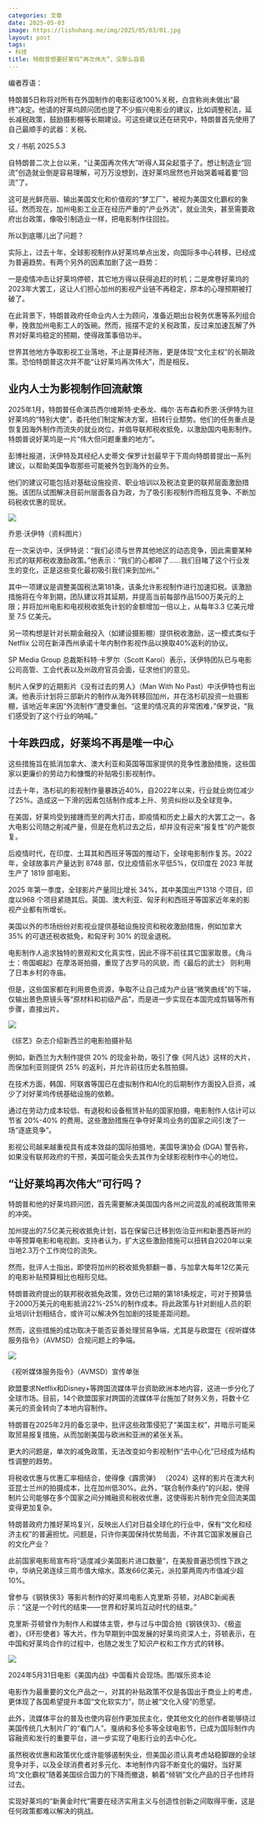 ```yaml
---
categories: 文章
date: 2025-05-03
image: https://lishuhang.me/img/2025/05/03/01.jpg
layout: post
tags:
- 科技
title: 特朗普想要好莱坞“再次伟大”，没那么容易
---
```


编者荐语：  

特朗普5日称将对所有在外国制作的电影征收100%关税，白宫称尚未做出“最终”决定。他请的好莱坞顾问团也提了不少振兴电影业的建议，比如调整税法，延长减税政策，鼓励摄影棚等长期建设。可这些建议还在研究中，特朗普首先使用了自己最顺手的武器：关税。  

文 / 书航 2025.5.3  

自特朗普二次上台以来，“让美国再次伟大”听得人耳朵起茧子了。想让制造业“回流”创造就业倒是容易理解，可万万没想到，连好莱坞居然也开始哭着喊着要“回流”了。

这可是光鲜亮丽、输出美国文化和价值观的“梦工厂”，被视为美国文化霸权的象征。然而现在，加州电影工业正在经历严重的“产业外流”，就业流失，甚至需要政府出台政策，像吸引制造业一样，把电影制作往回拉。

所以到底哪儿出了问题？

实际上，过去十年，全球影视制作从好莱坞单点出发，向国际多中心转移，已经成为普遍趋势。有两个另外的因素加剧了这一趋势：

一是疫情冲击让好莱坞停顿，其它地方得以获得追赶的时机；二是席卷好莱坞的2023年大罢工，这让人们担心加州的影视产业链不再稳定，原本的心理预期被打破了。

在此背景下，特朗普政府任命业内人士为顾问，准备近期出台税务优惠等系列组合拳，挽救加州电影工人的饭碗。然而，摇摆不定的关税政策，反过来加速瓦解了外界对好莱坞稳定的预期，使得政策事倍功半。

世界其他地方争取影视工业落地，不止是算经济账，更是体现“文化主权”的长期政策。恐怕特朗普这次并不能“让好莱坞再次伟大”，而是相反。

## 业内人士为影视制作回流献策

2025年1月，特朗普任命演员西尔维斯特·史泰龙、梅尔·吉布森和乔恩·沃伊特为驻好莱坞的“特别大使”，委托他们制定解决方案，扭转行业颓势。他们的任务重点是恢复因海外制作而流失的就业岗位，并倡导联邦税收抵免，以激励国内电影制作。特朗普说好莱坞是一片“伟大但问题重重的地方”。

彭博社报道，沃伊特及其经纪人史蒂文·保罗计划最早于下周向特朗普提出一系列建议，以帮助美国争取那些可能被外包到海外的业务。

他们的建议可能包括对基础设施投资、职业培训以及税法变更的联邦层面激励措施。该团队试图解决目前州层面各自为政，为了吸引影视制作而相互竞争、不断加码税收优惠的现状。

![](https://lishuhang.me/img/2025/05/03/02.png)

乔恩·沃伊特（资料图片）  

在一次采访中，沃伊特说：“我们必须与世界其他地区的动态竞争，因此需要某种形式的联邦税收激励政策。”他表示：“我们的心都碎了……我们目睹了这个行业发生的变化，正是这些变化最初吸引我们来到加州。”

其中一项建议是调整美国税法第181条，该条允许影视制作进行加速扣税。该激励措施将在今年到期，团队建议将其延期，并提高当前每部作品1500万美元的上限；并将加州电影和电视税收抵免计划的金额增加一倍以上，从每年3.3 亿美元增至 7.5 亿美元。

另一项构想是针对长期金融投入（如建设摄影棚）提供税收激励，这一模式类似于 Netflix 公司在新泽西州承诺十年内制作影视作品以换取40%返利的协议。

SP Media Group 总裁斯科特·卡罗尔（Scott Karol）表示，沃伊特团队已与电影公司高管、工会代表以及州政府官员会面，征求他们的意见。

制片人保罗的近期影片《没有过去的男人》（Man With No Past）中沃伊特也有出演。他表示计划将三部新片的制作从海外转移回加州，并在洛杉矶投资一处摄影棚，该地近年来因“外流制作”遭受重创。“这里的情况真的非常困难，”保罗说，“我们感受到了这个行业的呐喊。”

## 十年跌四成，好莱坞不再是唯一中心

这些措施旨在抵消加拿大、澳大利亚和英国等国家提供的竞争性激励措施，这些国家以更廉价的劳动力和慷慨的补贴吸引影视制作。

过去十年，洛杉矶的影视制作量暴跌近40%，自2022年以来，行业就业岗位减少了25%。造成这一下滑的因素包括制作成本上升、劳资纠纷以及全球竞争。

在美国，好莱坞受到接踵而至的两大打击，即疫情和历史上最大的大罢工之一。各大电影公司随之削减产量，但是在危机过去之后，却并没有迎来“报复性”的产能恢复。

后疫情时代，在印度、土耳其和西班牙等国的推动下，全球电影制作复苏。2022 年，全球故事片产量达到 8748 部，仅比疫情前水平低5%，仅印度在 2023 年就生产了 1819 部电影。

2025 年第一季度，全球影片产量同比增长 34%，其中美国出产1318 个项目，印度以968 个项目紧随其后。英国、澳大利亚、匈牙利和西班牙等国家近年来的影视产业都有所增长。

美国以外的市场纷纷对影视业提供基础设施投资和税收激励措施，例如加拿大 35% 的可退还税收抵免，和匈牙利 30% 的现金退税。

电影制作人追求独特的景观和文化真实性，因此不得不前往其它国家取景。《角斗士：帝国崛起》在摩洛哥拍摄，重现了古罗马的风貌，而《最后的武士》 则利用了日本乡村的寺庙。

但是，这些国家都在利用景色资源，争取不让自己成为产业链“微笑曲线”的下端，仅输出景色原镜头等“原材料和初级产品”，而是进一步实现在本国完成剪辑等所有步骤，直接出片。

![](https://lishuhang.me/img/2025/05/03/03.png)

《综艺》杂志介绍新西兰的电影拍摄补贴

例如，新西兰为大制作提供 20% 的现金补助，吸引了像《阿凡达》这样的大片，而保加利亚则提供 25% 的返利，并允许前往历史名胜拍摄。

在技术方面，韩国、阿联酋等国已在虚拟制作和AI化的后期制作方面投入巨资，减少了对好莱坞传统基础设施的依赖。

通过在劳动力成本较低、有退税和设备租赁补贴的国家拍摄，电影制作人估计可以节省 20%-40% 的费用。这些激励措施在争夺好莱坞业务的国家之间引发了一场“逐底竞争”。

影视公司越来越重视具有成本效益的国际拍摄地，美国导演协会 (DGA) 警告称，如果没有联邦政府的干预，美国可能会失去其作为全球影视制作中心的地位。

## “让好莱坞再次伟大”可行吗？

特朗普和他的好莱坞顾问团，首先需要解决美国国内各州之间混乱的减税政策带来的冲突。

加州提出的7.5亿美元税收抵免计划，旨在保留已迁移到佐治亚州和新墨西哥州的中等预算电影和电视剧。支持者认为，扩大这些激励措施可以扭转自2020年以来当地2.3万个工作岗位的流失。

然而，批评人士指出，即使将加州的税收抵免额翻一番，与加拿大每年12亿美元的电影补贴预算相比也相形见绌。

特朗普政府提出的联邦税收抵免政策，效仿已过期的第181条规定，可对于预算低于2000万美元的电影抵消22%-25%的制作成本。将此政策与针对剧组人员的职业培训计划相结合，或许可以解决外包加剧的技能差距问题。

然而，这些措施的成功取决于能否妥善处理贸易争端，尤其是与欧盟在《视听媒体服务指令》（AVMSD）合规问题上的争端。

![](https://lishuhang.me/img/2025/05/03/04.jpg)

《视听媒体服务指令》（AVMSD）宣传单张

欧盟要求Netflix和Disney+等跨国流媒体平台资助欧洲本地内容，这进一步分化了全球市场。目前，14个欧盟国家对跨国的流媒体平台施加了财务义务，将数十亿美元的资金转向了本地内容制作。

特朗普在2025年2月的备忘录中，批评这些政策侵犯了“美国主权”，并暗示可能采取贸易报复措施，从而加剧美国与欧洲和亚洲的紧张关系。

更大的问题是，单次的减免政策，无法改变如今影视制作“去中心化”已经成为结构性调整的趋势。

将税收优惠与优惠汇率相结合，使得像《霹雳弹》 （2024）这样的影片在澳大利亚昆士兰州的拍摄成本，比在加州低30%。此外，“联合制作条约”的兴起，使得制片公司能够在多个国家之间分摊融资和税收优惠，这使得影片制作完全回流美国变得更加复杂。

特朗普政府力推好莱坞复兴，反映出人们对日益全球化的行业中，保有“文化和经济主权”的普遍担忧。问题是，只许你美国保持优势局面，不许其它国家发展自己的文化产业？

此前国家电影局宣布将“适度减少美国影片进口数量”，在美股普遍恐慌性下跌之中，华纳兄弟连续三周市值大缩水，蒸发66亿美元，派拉蒙两周内市值减少超10%。

曾参与《钢铁侠3》等影片制作的好莱坞电影人克里斯‧芬顿，对ABC新闻表示：“这是一个时代的结束——世界和好莱坞互动时代的结束。”

克里斯‧芬顿曾作为制作人和媒体主管，参与过与中国合拍《钢铁侠3》、《极盗者》，《环形使者》等大片。作为早期到中国发展的好莱坞资深人士，芬顿表示，在中国和好莱坞合作的过程中，也随之发生了知识产权和工作方式的转移。

![](https://lishuhang.me/img/2025/05/03/05.jpg)

2024年5月31日电影《美国内战》中国看片会现场。图/娱乐资本论

电影作为最重要的文化产品之一，对其的补贴政策不仅是各国出于商业上的考虑，更体现了各国希望提升本国“文化软实力”，防止被“文化入侵”的愿望。

此外，流媒体平台的普及也使内容创作更加民主化，使其他文化的创作者能够绕过美国传统几大制片厂的“看门人”。戛纳和多伦多等全球电影节，已成为国际制作内容融资和发行的重要平台，进一步实现了电影行业的去中心化。

虽然税收优惠和政策优化或许能够遏制失业，但美国必须认真考虑站稳脚跟的全球竞争对手，以及全球消费者对多元化、本地制作内容不断变化的偏好。当好莱坞“文化霸权”随着美国综合国力的下降而撤退，躺着“倾销”文化产品的日子也终将过去。

实现好莱坞的“新黄金时代”需要在经济实用主义与创造性创新之间取得平衡，这是任何政策都难以解决的挑战。